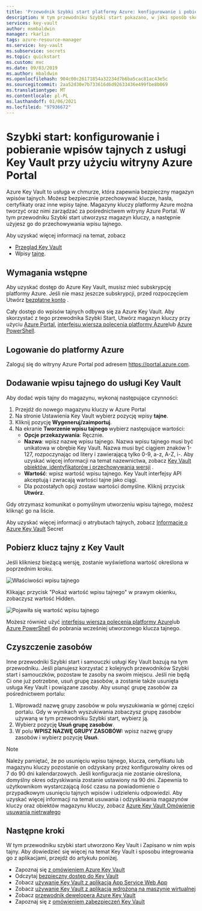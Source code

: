 ```yaml
---
title: 'Przewodnik Szybki start platformy Azure: konfigurowanie i pobieranie wpisów tajnych z usługi Key Vault przy użyciu witryny Azure Portal | Microsoft Docs'
description: W tym przewodniku Szybki start pokazano, w jaki sposób skonfigurować i pobrać wpis tajny z usługi Azure Key Vault przy użyciu witryny Azure Portal.
services: key-vault
author: msmbaldwin
manager: rkarlin
tags: azure-resource-manager
ms.service: key-vault
ms.subservice: secrets
ms.topic: quickstart
ms.custom: mvc
ms.date: 09/03/2019
ms.author: mbaldwin
ms.openlocfilehash: 904c00c26171854a32234d7b6ba5cac81ac43e5c
ms.sourcegitcommit: 2aa52d30e7b733616d6d92633436e499fbe8b069
ms.translationtype: MT
ms.contentlocale: pl-PL
ms.lasthandoff: 01/06/2021
ms.locfileid: "97936672"
---
```

# <a name="quickstart-set-and-retrieve-a-secret-from-azure-key-vault-using-the-azure-portal"></a>Szybki start: konfigurowanie i pobieranie wpisów tajnych z usługi Key Vault przy użyciu witryny Azure Portal

Azure Key Vault to usługa w chmurze, która zapewnia bezpieczny magazyn wpisów tajnych. Możesz bezpiecznie przechowywać klucze, hasła, certyfikaty oraz inne wpisy tajne. Magazyny kluczy platformy Azure można tworzyć oraz nimi zarządzać za pośrednictwem witryny Azure Portal. W tym przewodniku Szybki start utworzysz magazyn kluczy, a następnie użyjesz go do przechowywania wpisu tajnego. 

Aby uzyskać więcej informacji na temat, zobacz 
- [Przegląd Key Vault](../general/overview.md)
- Wpisy [tajne](about-secrets.md).

## <a name="prerequisites"></a>Wymagania wstępne

Aby uzyskać dostęp do Azure Key Vault, musisz mieć subskrypcję platformy Azure. Jeśli nie masz jeszcze subskrypcji, przed rozpoczęciem Utwórz [bezpłatne konto](https://azure.microsoft.com/free/?WT.mc_id=A261C142F) .

Cały dostęp do wpisów tajnych odbywa się za Azure Key Vault. Aby skorzystać z tego przewodnika Szybki Start, Utwórz magazyn kluczy przy użyciu [Azure Portal](../general/quick-create-portal.md), [interfejsu wiersza polecenia platformy Azure](../general/quick-create-cli.md)lub [Azure PowerShell](../general/quick-create-powershell.md).

## <a name="sign-in-to-azure"></a>Logowanie do platformy Azure

Zaloguj się do witryny Azure Portal pod adresem https://portal.azure.com.

## <a name="add-a-secret-to-key-vault"></a>Dodawanie wpisu tajnego do usługi Key Vault

Aby dodać wpis tajny do magazynu, wykonaj następujące czynności:

1. Przejdź do nowego magazynu kluczy w Azure Portal
1. Na stronie Ustawienia Key Vault wybierz pozycję wpisy **tajne**.
1. Kliknij pozycję **Wygeneruj/zaimportuj**.
1. Na ekranie **Tworzenie wpisu tajnego** wybierz następujące wartości:
    - **Opcje przekazywania**: Ręcznie.
    - **Nazwa**: wpisz nazwę wpisu tajnego. Nazwa wpisu tajnego musi być unikatowa w obrębie Key Vault. Nazwa musi być ciągiem znaków 1-127, rozpoczynając od litery i zawierającą tylko 0-9, a-z, A-Z, i-. Aby uzyskać więcej informacji na temat nazewnictwa, zobacz [Key Vault obiektów, identyfikatorów i przechowywania wersji](../general/about-keys-secrets-certificates.md#objects-identifiers-and-versioning) .
    - **Wartość**: wpisz wartość wpisu tajnego. Key Vault interfejsy API akceptują i zwracają wartości tajne jako ciągi. 
    - Dla pozostałych opcji zostaw wartości domyślne. Kliknij przycisk **Utwórz**.

Gdy otrzymasz komunikat o pomyślnym utworzeniu wpisu tajnego, możesz kliknąć go na liście. 

Aby uzyskać więcej informacji o atrybutach tajnych, zobacz [Informacje o Azure Key Vault](./about-secrets.md) Secret

## <a name="retrieve-a-secret-from-key-vault"></a>Pobierz klucz tajny z Key Vault

Jeśli klikniesz bieżącą wersję, zostanie wyświetlona wartość określona w poprzednim kroku.

![Właściwości wpisu tajnego](../media/quick-create-portal/current-version-hidden.png)

Klikając przycisk "Pokaż wartość wpisu tajnego" w prawym okienku, zobaczysz wartość Hidden. 

![Pojawiła się wartość wpisu tajnego](../media/quick-create-portal/current-version-shown.png)

Możesz również użyć [interfejsu wiersza polecenia platformy Azure]()lub [Azure PowerShell]() do pobrania wcześniej utworzonego klucza tajnego.

## <a name="clean-up-resources"></a>Czyszczenie zasobów

Inne przewodniki Szybki start i samouczki usługi Key Vault bazują na tym przewodniku. Jeśli planujesz korzystać z kolejnych przewodników Szybki start i samouczków, pozostaw te zasoby na swoim miejscu.
Jeśli nie będą Ci one już potrzebne, usuń grupę zasobów, a zostanie także usunięta usługa Key Vault i powiązane zasoby. Aby usunąć grupę zasobów za pośrednictwem portalu:

1. Wprowadź nazwę grupy zasobów w polu wyszukiwania w górnej części portalu. Gdy w wynikach wyszukiwania zobaczysz grupę zasobów używaną w tym przewodniku Szybki start, wybierz ją.
2. Wybierz pozycję **Usuń grupę zasobów**.
3. W polu **WPISZ NAZWĘ GRUPY ZASOBÓW:** wpisz nazwę grupy zasobów i wybierz pozycję **Usuń**.

> [!NOTE]
> Należy pamiętać, że po usunięciu wpisu tajnego, klucza, certyfikatu lub magazynu kluczy pozostanie on odzyskany przez konfigurowalny okres od 7 do 90 dni kalendarzowych. Jeśli konfiguracja nie zostanie określona, domyślny okres odzyskiwania zostanie ustawiony na 90 dni. Zapewnia to użytkownikom wystarczającą ilość czasu na powiadomienie o przypadkowym usunięciu tajnych wpisów i udzieleniu odpowiedzi. Aby uzyskać więcej informacji na temat usuwania i odzyskiwania magazynów kluczy oraz obiektów magazynu kluczy, zobacz [Azure Key Vault Omówienie usuwania nietrwałego](../general/soft-delete-overview.md)

## <a name="next-steps"></a>Następne kroki

W tym przewodniku szybki start utworzono Key Vault i Zapisano w nim wpis tajny. Aby dowiedzieć się więcej na temat Key Vault i sposobu integrowania go z aplikacjami, przejdź do artykułu poniżej.

- Zapoznaj się [z omówieniem Azure Key Vault](../general/overview.md)
- Odczytaj [bezpieczny dostęp do Key Vault](../general/secure-your-key-vault.md)
- Zobacz [używanie Key Vault z aplikacją App Service Web App](../general/tutorial-net-create-vault-azure-web-app.md)
- Zobacz [używanie Key Vault z aplikacją wdrożoną na maszynie wirtualnej](../general/tutorial-net-virtual-machine.md)
- Zobacz [przewodnik dewelopera Azure Key Vault](../general/developers-guide.md)
- Zapoznaj się z [omówieniem zabezpieczeń Key Vault](../general/security-overview.md)